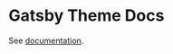 # Gatsby Theme Docs

See [documentation](https://commercetools-docs-kit.vercel.app/documentation/configuration/theme).
